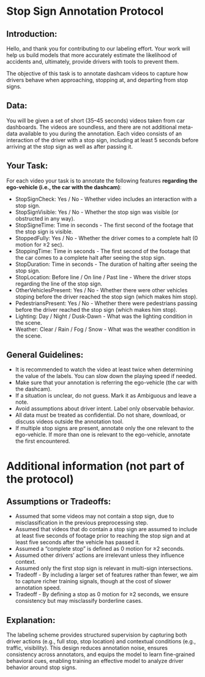 # Stop Sign Annotation Protocol
## Introduction:
Hello, and thank you for contributing to our labeling effort. Your work will help us build models that more accurately estimate the likelihood of accidents and, ultimately, provide drivers with tools to prevent them. 

The objective of this task is to annotate dashcam videos to capture how drivers behave when approaching, stopping at, and departing from stop signs.

## Data:
You will be given a set of short (35–45 seconds) videos taken from car dashboards. The videos are soundless, and there are not additional meta-data available to you during the annotation.
Each video consists of an interaction of the driver with a stop sign, including at least 5 seconds before arriving at the stop sign as well as after passing it.

## Your Task:
For each video your task is to annotate the following features **regarding the ego-vehicle (i.e., the car with the dashcam)**:
- StopSignCheck: Yes / No - Whether video includes an interaction with a stop sign.
- StopSignVisible: Yes / No - Whether the stop sign was visible (or obstructed in any way).
- StopSigneTime: Time in seconds - The first second of the footage that the stop sign is visible.
- StoppedFully: Yes / No - Whether the driver comes to a complete halt (0 motion for ≥2 sec).
- StoppingTime: Time in seconds - The first second of the footage that the car comes to a complete halt after seeing the stop sign.
- StopDuration: Time in seconds - The duration of halting after seeing the stop sign.
- StopLocation: Before line / On line / Past line - Where the driver stops regarding the line of the stop sign.
- OtherVehiclesPresent: Yes / No - Whether there were other vehicles stoping before the driver reached the stop sign (which makes him stop).
- PedestriansPresent: Yes / No - Whether there were pedestrians passing before the driver reached the stop sign (which makes him stop).
- Lighting: Day / Night / Dusk-Dawn - What was the lighting condition in the scene.
- Weather: Clear / Rain / Fog / Snow - What was the weather condition in the scene.

## General Guidelines:
- It is recommended to watch the video at least twice when determining the value of the labels. You can slow down the playing speed if needed.
- Make sure that your annotation is referring the ego-vehicle (the car with the dashcam).
- If a situation is unclear, do not guess. Mark it as Ambiguous and leave a note.
- Avoid assumptions about driver intent. Label only observable behavior.
- All data must be treated as confidential. Do not share, download, or discuss videos outside the annotation tool.
- If multiple stop signs are present, annotate only the one relevant to the ego-vehicle. If more than one is relevant to the ego-vehicle, annotate the first encountered.

# Additional information (not part of the protocol)

## Assumptions or Tradeoffs:
- Assumed that some videos may not contain a stop sign, due to misclassification in the previous preprocessing step.
- Assumed that videos that do contain a stop sign are assumed to include at least five seconds of footage prior to reaching the stop sign and at least five seconds after the vehicle has passed it.
- Assumed a “complete stop” is defined as 0 motion for ≥2 seconds.
- Assumed other drivers’ actions are irrelevant unless they influence context.
- Assumed only the first stop sign is relevant in multi-sign intersections.
- Tradeoff - By including a larger set of features rather than fewer, we aim to capture richer training signals, though at the cost of slower annotation speed.
- Tradeoff - By defining a stop as 0 motion for ≥2 seconds, we ensure consistency but may misclassify borderline cases.

## Explanation:
The labeling scheme provides structured supervision by capturing both driver actions (e.g., full stop, stop location) and contextual conditions (e.g., traffic, visibility).
This design reduces annotation noise, ensures consistency across annotators, and equips the model to learn fine-grained behavioral cues, enabling training an effective model to analyze driver behavior around stop signs.

